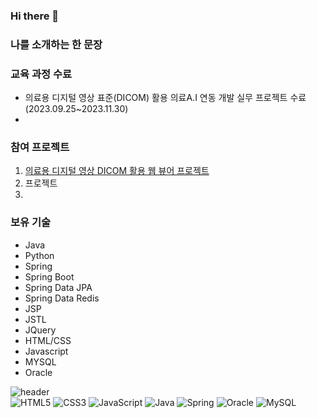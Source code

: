 ### Hi there 👋

### 나를 소개하는 한 문장

### 교육 과정 수료
* 의료용 디지털 영상 표준(DICOM) 활용 의료A.I 연동 개발 실무 프로젝트 수료 (2023.09.25~2023.11.30)
* 

### 참여 프로젝트
1. [의료용 디지털 영상 DICOM 활용 웹 뷰어 프로젝트]()
2. 프로젝트
3. 

### 보유 기술
* Java
* Python
* Spring
* Spring Boot
* Spring Data JPA
* Spring Data Redis
* JSP
* JSTL
* JQuery
* HTML/CSS
* Javascript
* MYSQL
* Oracle


![header](https://capsule-render.vercel.app/api?type=soft&color=auto&height=150&section=header&text=Lee&nbsp;ji&nbsp;hun&fontSize=70&animation=twinkling)
<br>
![HTML5](https://img.shields.io/badge/-HTML5-F05032?style=for-the-badge&logo=html5&logoColor=white)
![CSS3](https://img.shields.io/badge/css-1572B6?style=for-the-badge&logo=css3&logoColor=white)
![JavaScript](https://img.shields.io/badge/javascript-F7DF1E?style=for-the-badge&logo=javascript&logoColor=black)
![Java](https://img.shields.io/badge/java-007396?style=for-the-badge&logo=java&logoColor=white)
![Spring](https://img.shields.io/badge/spring-6DB33F?style=for-the-badge&logo=spring&logoColor=white)
![Oracle](https://img.shields.io/badge/oracle-F80000?style=for-the-badge&logo=oracle&logoColor=white)
![MySQL](https://img.shields.io/badge/mysql-4479A1?style=for-the-badge&logo=mysql&logoColor=white)
<!--
**leejihun2/leejihun2** is a ✨ _special_ ✨ repository because its `README.md` (this file) appears on your GitHub profile.
